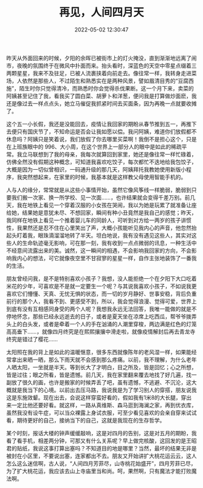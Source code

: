 ﻿---
categories:
- 生活感悟
copyright: true
date: 2022-05-02 12:30:47
description: ''
slug: Say-Good-Bye-To-April
tags:
- 随笔
- 生活
- 四月
- 感悟
title: 再见，人间四月天
toc: true
image: 
---
昨天从外面回来的时候，夕阳的余晖已被街市上的灯火掩没，直到渐渐地远离了闹市，夜晚的氛围终于在微风中扑面而来。抬头看时，深蓝色的天空中零星点缀着三两颗星星，我来不及驻足，已被人流裹挟着向前走去。像往常一样，我转身走进菜场，人依然是那些人，不过陌生和熟悉实在是两种风景，譬如眉清目秀的“豆腐西施”，陌生时你只觉得清冷，而熟悉时你会觉得杀伐果断。这一个月下来，卖菜的阿姨甚至记住了我，看我买了圆白菜、胡萝卜和洋葱，便问我是打算做炒面麽，我还是像过去一样点点头，她立马催促我抓紧时间去买面条，因为再晚一点就要收摊了。

这个五一小长假，我还是没能回去，疫情让我回家的期盼从春节推到五一，再推下去便只有国庆节了，不知命运是否会让我如愿以偿。我问阿姨，难道你们放假都不休息吗？阿姨只是笑着说，我们放假了你去哪里买菜啊！我倒不是担心这个，只是在上班族眼中的 996、大小周，在这个世界上一部分人的眼中是如此的稀疏平常。我立马联想到了我的母亲，我每次就算回到家里，她还是像往常一样忙碌着，仿佛全然没有假期这种概念，可知道我喜欢吃饺子，每次都忙不迭地给我包饺子，大概是因为一切似曾相识，一码通升级的那几天，阿姨拜托我教她使用新版小程序，我突然想起来，在家里的时候，我基本就是这样教父母使用智能手机的。

人与人的缘分，常常就是从这些小事情开始，虽然它像风筝线一样脆弱，脆弱到只要我们搬一次家、换一所学校、见一次面……，也许结果就会变得千差万别。前几天，我在地铁上看见一个穿着汉服的小女孩在哭闹，我以为她是玩累了就准备让座给她，结果她是意犹未尽、不想回家，瞬间有种小丑竟然是我自己的感觉；昨天，我同样在地铁上看见一个推着婴儿车的同龄人，可听到对方给一两岁的孩子讲惯性，我果然还是忍不住在心里笑出了声，大概小孩能听见我内心的声音，他忽然抬起头盯着我，眼珠滴溜溜地转了半天。坦白地说，我有没有遇见这些人，其实对这些人的生命轨迹毫无影响，可在那一刻，我有收到一点点微弱的讯息，一种生活中不经意间流露出来的美。诚然，这一瞬间的相遇，不会影响我回家的方向，不会影响我内心的想法，可它就像夜空里不甘寂寥的星星一样，自作主张地装饰了一番我的生活。

朋友曾经问我，是不是特别喜欢小孩子？我想，没人能拒绝一个在夕阳下大口吃着米花的少年，可喜欢是不是就一定要生一个呢？与其说我喜欢小孩子，不如说我更喜欢它们懵懂、天真、无忧无惧的状态，而一切的岁月静好、世事安稳，背后负重前行的那个人，我看不到、更感受不到，所以，我会觉得浪漫、觉得可爱，世界上到底有没有互相感同身受的两个人呢？我想我永远无法回答，我唯一能做的就是不停地怀念，那些已经永远逝去的日子，或者是夏天坐在凉席上吃西瓜，帮爷爷拨弄头上的白头发，或者是牵着一个人的手在汹涌的人潮里穿梭，两边满是红色的灯笼高高垂下……，就像四月终究是在熙熙攘攘中滑走啦，就像疫情解封后再去青龙寺终究是错过了樱花……

太阳照在我的背上是如此的温暖惬意，很多东西就像陈年的老风湿一样，如果能经常拿出来晒一晒，那么下雨天就不会感到那么疼痛。以前，我不理解，为什么老年人晒太阳，一坐就是半天。等到长大了才明白，目之所及，皆是回忆；心之所想，皆是过往；眼之所看，皆是遗憾。前几天，我在家里翻来覆去地找了好几遍，找一副放了很久的画，也许是搬家的时候弄丢了吧，虽有遗憾，不逃避、不沉沦，这大概就是我当下的心境。以前出去压马路，我说我是为了学习别人的穿搭，朋友说我这是东施效颦。现在出去，会说这样穿蛮好看的，假如我有1米8的大长腿，穿出来一定比他还要好看。就这样，一路从真维斯、森马逛到海澜之家，再到优衣库，虽然我没有设牛症，可以当众裸露上身试衣服，可至少看见喜欢的会亲自穿来试试看，期待更好的自己，接纳当下的自己，这就是我现在的生存哲学。

某个时刻，报话大楼的钟声缓缓敲响，这是对四月的告别，这是对五月的期盼，我看了看手机，相差两分钟，可那又有什么关系呢？早上做完核酸，这回发的是王昭君的贴纸，我说这事打算出塞吗？不知道目的地是哪里？当然，最坏的结果无非是被封在小区里，不要说出塞，连家都出不去。朋友又开始讲扩大桃花运云云，这人怎么这么迷信啊，古人说，“人间四月芳菲尽，山寺桃花始盛开”，四月芳菲已尽，为了扩大桃花运，我应该去山上寺庙里当和尚。呵，果然啊，只有魔法才能打败魔法啊。